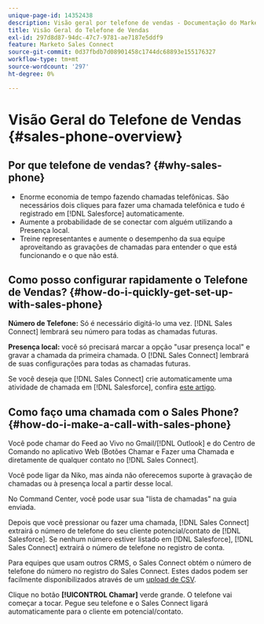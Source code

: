 ```yaml
---
unique-page-id: 14352438
description: Visão geral por telefone de vendas - Documentação do Marketo - Documentação do produto
title: Visão Geral do Telefone de Vendas
exl-id: 297d8d87-94dc-47c7-9781-ae7187e5ddf9
feature: Marketo Sales Connect
source-git-commit: 0d37fbdb7d08901458c1744dc68893e155176327
workflow-type: tm+mt
source-wordcount: '297'
ht-degree: 0%

---
```


# Visão Geral do Telefone de Vendas {#sales-phone-overview}

## Por que telefone de vendas? {#why-sales-phone}

* Enorme economia de tempo fazendo chamadas telefônicas. São necessários dois cliques para fazer uma chamada telefônica e tudo é registrado em [!DNL Salesforce] automaticamente.
* Aumente a probabilidade de se conectar com alguém utilizando a Presença local.
* Treine representantes e aumente o desempenho da sua equipe aproveitando as gravações de chamadas para entender o que está funcionando e o que não está.

## Como posso configurar rapidamente o Telefone de Vendas? {#how-do-i-quickly-get-set-up-with-sales-phone}

**Número de Telefone:** Só é necessário digitá-lo uma vez. [!DNL Sales Connect] lembrará seu número para todas as chamadas futuras.

**Presença local:** você só precisará marcar a opção &quot;usar presença local&quot; e gravar a chamada da primeira chamada. O [!DNL Sales Connect] lembrará de suas configurações para todas as chamadas futuras.

Se você deseja que [!DNL Sales Connect] crie automaticamente uma atividade de chamada em [!DNL Salesforce], confira [este artigo](/help/marketo/product-docs/marketo-sales-connect/phone/calls-arent-logging-to-salesforce.md).

## Como faço uma chamada com o Sales Phone? {#how-do-i-make-a-call-with-sales-phone}

Você pode chamar do Feed ao Vivo no Gmail/[!DNL Outlook] e do Centro de Comando no aplicativo Web (Botões Chamar e Fazer uma Chamada e diretamente de qualquer contato no [!DNL Sales Connect].

Você pode ligar da Niko, mas ainda não oferecemos suporte à gravação de chamadas ou à presença local a partir desse local.

No Command Center, você pode usar sua &quot;lista de chamadas&quot; na guia enviada.

Depois que você pressionar ou fazer uma chamada, [!DNL Sales Connect] extrairá o número de telefone do seu cliente potencial/contato de [!DNL Salesforce]. Se nenhum número estiver listado em [!DNL Salesforce], [!DNL Sales Connect] extrairá o número de telefone no registro de conta.

Para equipes que usam outros CRMS, o Sales Connect obtém o número de telefone do número no registro do Sales Connect. Estes dados podem ser facilmente disponibilizados através de um [upload de CSV](/help/marketo/product-docs/marketo-sales-connect/people/managing-contacts/import-contacts-via-csv.md).

Clique no botão **[!UICONTROL Chamar]** verde grande. O telefone vai começar a tocar. Pegue seu telefone e o Sales Connect ligará automaticamente para o cliente em potencial/contato.
